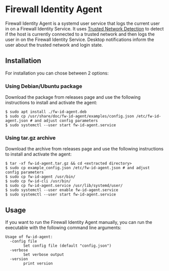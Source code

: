 # Firewall Identity Agent

Firewall Identity Agent is a systemd user service that logs the current user in
on a Firewall Identity Service. It uses [Trusted Network
Detection](https://github.com/telekom-mms/tnd/) to detect if the host is
currently connected to a trusted network and then logs the user in on the
Firewall Identity Service. Desktop notifications inform the user about the
trusted network and login state.

## Installation

For installation you can chose between 2 options:

### Using Debian/Ubuntu package

Download the package from releases page and use the following instructions to install and activate the agent:

```console
$ sudo apt install ./fw-id-agent.deb
$ sudo cp /usr/share/doc/fw-id-agent/examples/config.json /etc/fw-id-agent.json # and adjust config parameters
$ sudo systemctl --user start fw-id-agent.service
```

### Using tar.gz archive

Download the archive from releases page and use the following instructions to install and activate the agent:

```console
$ tar -xf fw-id-agent.tar.gz && cd <extracted directory>
$ sudo cp example_config.json /etc/fw-id-agent.json # and adjust config parameters
$ sudo cp fw-id-agent /usr/bin/
$ sudo cp fw-id-cli /usr/bin/
$ sudo cp fw-id-agent.service /usr/lib/systemd/user/
$ sudo systemctl --user enable fw-id-agent.service
$ sudo systemctl --user start fw-id-agent.service
```

## Usage

If you want to run the Firewall Identity Agent manually, you can run the
executable with the following command line arguments:

```
Usage of fw-id-agent:
  -config file
        Set config file (default "config.json")
  -verbose
        Set verbose output
  -version
        print version
```
